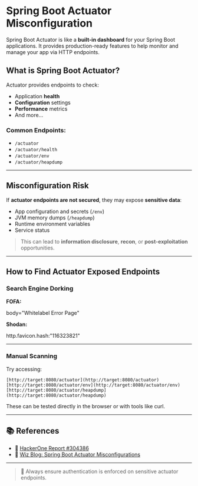 # Spring Boot Actuator Misconfiguration

Spring Boot Actuator is like a **built-in dashboard** for your Spring Boot applications. It provides production-ready features to help monitor and manage your app via HTTP endpoints.


## What is Spring Boot Actuator?

Actuator provides endpoints to check:

- Application **health**
- **Configuration** settings
- **Performance** metrics
- And more...

### Common Endpoints:
- `/actuator`
- `/actuator/health`
- `/actuator/env`
- `/actuator/heapdump`

---

## Misconfiguration Risk

If **actuator endpoints are not secured**, they may expose **sensitive data**:

- App configuration and secrets (`/env`)
- JVM memory dumps (`/heapdump`)
- Runtime environment variables
- Service status

> This can lead to **information disclosure**, **recon**, or **post-exploitation** opportunities.

---

## How to Find Actuator Exposed Endpoints

### Search Engine Dorking

**FOFA:**

body="Whitelabel Error Page"


**Shodan:**

http.favicon.hash:"116323821"

---

### Manual Scanning

Try accessing:
```
[http://target:8080/actuator](http://target:8080/actuator)
[http://target:8080/actuator/env](http://target:8080/actuator/env)
[http://target:8080/actuator/heapdump](http://target:8080/actuator/heapdump)
```

These can be tested directly in the browser or with tools like curl.

---

## 📚 References

- 🔗 [HackerOne Report #304386](https://hackerone.com/reports/304386)
- 🔗 [Wiz Blog: Spring Boot Actuator Misconfigurations](https://www.wiz.io/blog/spring-boot-actuator-misconfigurations)

---

> 🧠 Always ensure authentication is enforced on sensitive actuator endpoints.
